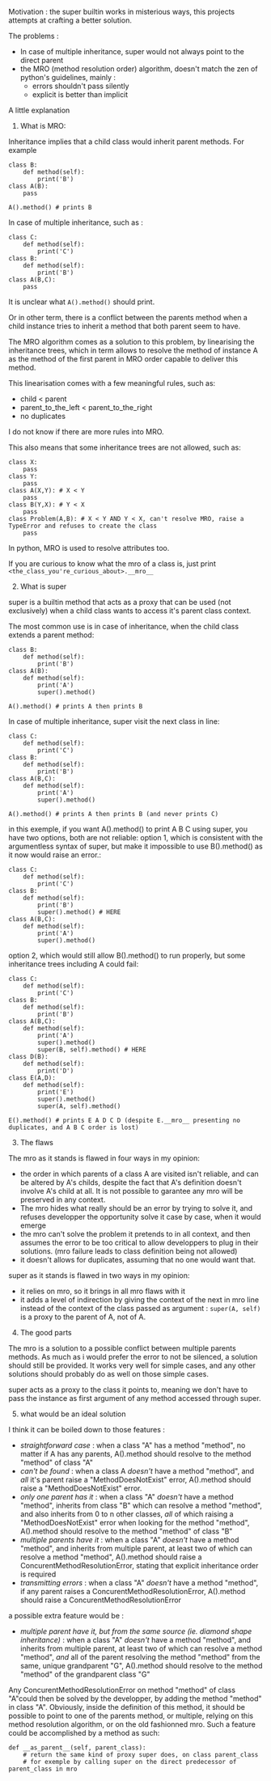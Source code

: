 Motivation :
the super builtin works in misterious ways, this projects attempts at crafting a better solution.

The problems :
 - In case of multiple inheritance, super would not always point to the direct parent
 - the MRO (method resolution order) algorithm, doesn't match the zen of python's guidelines, mainly :
   - errors shouldn't pass silently
   - explicit is better than implicit


A little explanation

1. What is MRO:

Inheritance implies that a child class would inherit parent methods. For example
```
class B:
    def method(self):
        print('B')
class A(B):
    pass

A().method() # prints B
```

In case of multiple inheritance, such as : 
```
class C:
    def method(self):
        print('C')
class B:
    def method(self):
        print('B')
class A(B,C):
    pass
```
It is unclear what ```A().method()``` should print.

Or in other term, there is a conflict between the parents method when a child instance tries to inherit a method that both parent seem to have.

The MRO algorithm comes as a solution to this problem, by linearising the inheritance trees, which in term allows to resolve the method of instance A as the method of the first parent in MRO order capable to deliver this method.

This linearisation comes with a few meaningful rules, such as:
 - child < parent
 - parent_to_the_left < parent_to_the_right
 - no duplicates

I do not know if there are more rules into MRO.

This also means that some inheritance trees are not allowed, such as:
```
class X:
    pass
class Y:
    pass
class A(X,Y): # X < Y
    pass
class B(Y,X): # Y < X
    pass
class Problem(A,B): # X < Y AND Y < X, can't resolve MRO, raise a TypeError and refuses to create the class
    pass
```

In python, MRO is used to resolve attributes too.

If you are curious to know what the mro of a class is, just print ```<the_class_you're_curious_about>.__mro__```

2. What is super

super is a builtin method that acts as a proxy that can be used (not exclusively) when a child class wants to access it's parent class context.

The most common use is in case of inheritance, when the child class extends a parent method:
```
class B:
    def method(self):
        print('B')
class A(B):
    def method(self):
        print('A')
        super().method()

A().method() # prints A then prints B
```

In case of multiple inheritance, super visit the next class in line:
```
class C:
    def method(self):
        print('C')
class B:
    def method(self):
        print('B')
class A(B,C):
    def method(self):
        print('A')
        super().method()

A().method() # prints A then prints B (and never prints C)
```

in this exemple, if you want A().method() to print A B C using super, you have two options, both are not reliable:
option 1, which is consistent with the argumentless syntax of super, but make it impossible to use B().method() as it now would raise an error.:
```
class C:
    def method(self):
        print('C')
class B:
    def method(self):
        print('B')
        super().method() # HERE
class A(B,C):
    def method(self):
        print('A')
        super().method()
```
option 2, which would still allow B().method() to run properly, but some inheritance trees including A could fail:
```
class C:
    def method(self):
        print('C')
class B:
    def method(self):
        print('B')
class A(B,C):
    def method(self):
        print('A')
        super().method()
        super(B, self).method() # HERE
class D(B):
    def method(self):
        print('D')
class E(A,D):
    def method(self):
        print('E')
        super().method()
        super(A, self).method()

E().method() # prints E A D C D (despite E.__mro__ presenting no duplicates, and A B C order is lost)
```

3. The flaws

The mro as it stands is flawed in four ways in my opinion:
 - the order in which parents of a class A are visited isn't reliable, and can be altered by A's childs, despite the fact that A's definition doesn't involve A's child at all. It is not possible to garantee any mro will be preserved in any context.
 - The mro hides what really should be an error by trying to solve it, and refuses developper the opportunity solve it case by case, when it would emerge
 - the mro can't solve the problem it pretends to in all context, and then assumes the error to be too critical to allow developpers to plug in their solutions. (mro failure leads to class definition being not allowed)
 - it doesn't allows for duplicates, assuming that no one would want that.

super as it stands is flawed in two ways in my opinion:
 - it relies on mro, so it brings in all mro flaws with it
 - it adds a level of indirection by giving the context of the next in mro line instead of the context of the class passed as argument : ```super(A, self)``` is a proxy to the parent of A, not of A.


4. The good parts

The mro is a solution to a possible conflict between multiple parents methods. As much as i would prefer the error to not be silenced, a solution should still be provided.
It works very well for simple cases, and any other solutions should probably do as well on those simple cases.

super acts as a proxy to the class it points to, meaning we don't have to pass the instance as first argument of any method accessed through super.


5. what would be an ideal solution

I think it can be boiled down to those features :
 - *straightforward case* : when a class "A" has a method "method", no matter if A has any parents, A().method should resolve to the method "method" of class "A"
 - *can't be found* : when a class A *doesn't* have a method "method", and *all* it's parent raise a "MethodDoesNotExist" error, A().method should raise a "MethodDoesNotExist" error.
 - *only one parent has it* : when a class "A" *doesn't* have a method "method", inherits from class "B" which can resolve a method "method", and also inherits from 0 to n other classes, *all* of which raising a "MethodDoesNotExist" error when looking for the method "method", A().method should resolve to the method "method" of class "B"
 - *multiple parents have it* : when a class "A" *doesn't* have a method "method", and inherits from multiple parent, at least two of which can resolve a method "method", A().method should raise a ConcurentMethodResolutionError, stating that explicit inheritance order is required
 - *transmitting errors* : when a class "A" *doesn't* have a method "method", if any parent raises a ConcurentMethodResolutionError, A().method should raise a ConcurentMethodResolutionError

a possible extra feature would be :
 - *multiple parent have it, but from the same source (ie. diamond shape inheritance)* : when a class "A" *doesn't* have a method "method", and inherits from multiple parent, at least two of which can resolve a method "method", *and* all of the parent resolving the method "method" from the same, unique grandparent "G", A().method should resolve to the method "method" of the grandparent class "G"

Any ConcurentMethodResolutionError on method "method" of class "A"could then be solved by the developper, by adding the method "method" in class "A".
Obviously, inside the definition of this method, it should be possible to point to one of the parents method, or multiple, relying on this method resolution algorithm, or on the old fashionned mro.
Such a feature could be accomplished by a method as such:
```
def __as_parent__(self, parent_class):
    # return the same kind of proxy super does, on class parent_class
    # for exemple by calling super on the direct predecessor of parent_class in mro
```
